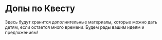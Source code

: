 # Допы по Квесту

Здесь будут хранится дополнительные материалы, которые можно дать детям, если остается много времени. Будем рады вашим идеям и предложениям!
